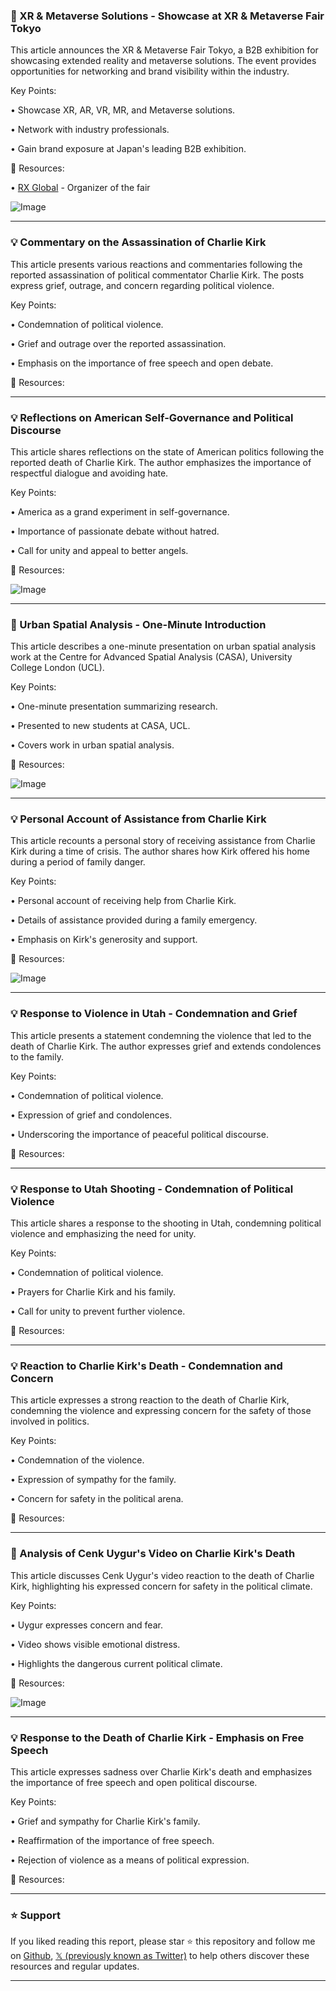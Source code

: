 ### 🚀 XR & Metaverse Solutions - Showcase at XR & Metaverse Fair Tokyo

This article announces the XR & Metaverse Fair Tokyo, a B2B exhibition for showcasing extended reality and metaverse solutions.  The event provides opportunities for networking and brand visibility within the industry.


Key Points:

• Showcase XR, AR, VR, MR, and Metaverse solutions.


• Network with industry professionals.


• Gain brand exposure at Japan's leading B2B exhibition.



🔗 Resources:

• [RX Global](https://x.com/RXGlobal_) - Organizer of the fair

![Image](https://pbs.twimg.com/media/G0joqOGbQAAn7GF?format=jpg&name=small)


---
### 💡 Commentary on the Assassination of Charlie Kirk

This article presents various reactions and commentaries following the reported assassination of political commentator Charlie Kirk.  The posts express grief, outrage, and concern regarding political violence.


Key Points:

• Condemnation of political violence.


• Grief and outrage over the reported assassination.


• Emphasis on the importance of free speech and open debate.



🔗 Resources:


---
### 💡 Reflections on American Self-Governance and Political Discourse

This article shares reflections on the state of American politics following the reported death of Charlie Kirk.  The author emphasizes the importance of respectful dialogue and avoiding hate.


Key Points:

• America as a grand experiment in self-governance.


• Importance of passionate debate without hatred.


• Call for unity and appeal to better angels.



🔗 Resources:

![Image](https://pbs.twimg.com/amplify_video_thumb/1965971649720717312/img/8kKB89-rWWoJxoOh.jpg)


---
### 🤖 Urban Spatial Analysis - One-Minute Introduction

This article describes a one-minute presentation on urban spatial analysis work at the Centre for Advanced Spatial Analysis (CASA), University College London (UCL).


Key Points:

• One-minute presentation summarizing research.


• Presented to new students at CASA, UCL.


• Covers work in urban spatial analysis.


🔗 Resources:

![Image](https://pbs.twimg.com/amplify_video_thumb/1966095692935340032/img/u2BP2r4lKf6RqAtQ.jpg)


---
### 💡 Personal Account of Assistance from Charlie Kirk

This article recounts a personal story of receiving assistance from Charlie Kirk during a time of crisis. The author shares how Kirk offered his home during a period of family danger.


Key Points:

• Personal account of receiving help from Charlie Kirk.


• Details of assistance provided during a family emergency.


• Emphasis on Kirk's generosity and support.


🔗 Resources:

![Image](https://pbs.twimg.com/amplify_video_thumb/1965936040641761280/img/t_I_ZhZfpBn4XyCZ.jpg)


---
### 💡 Response to Violence in Utah - Condemnation and Grief

This article presents a statement condemning the violence that led to the death of Charlie Kirk.  The author expresses grief and extends condolences to the family.


Key Points:

• Condemnation of political violence.


• Expression of grief and condolences.


• Underscoring the importance of peaceful political discourse.


🔗 Resources:



---
### 💡 Response to Utah Shooting - Condemnation of Political Violence

This article shares a response to the shooting in Utah, condemning political violence and emphasizing the need for unity.


Key Points:

• Condemnation of political violence.


• Prayers for Charlie Kirk and his family.


• Call for unity to prevent further violence.


🔗 Resources:


---
### 💡 Reaction to Charlie Kirk's Death - Condemnation and Concern

This article expresses a strong reaction to the death of Charlie Kirk, condemning the violence and expressing concern for the safety of those involved in politics.


Key Points:

• Condemnation of the violence.


• Expression of sympathy for the family.


• Concern for safety in the political arena.



🔗 Resources:


---
### 🤖 Analysis of Cenk Uygur's Video on Charlie Kirk's Death

This article discusses Cenk Uygur's video reaction to the death of Charlie Kirk, highlighting his expressed concern for safety in the political climate.


Key Points:

• Uygur expresses concern and fear.


• Video shows visible emotional distress.


• Highlights the dangerous current political climate.



🔗 Resources:

![Image](https://pbs.twimg.com/amplify_video_thumb/1965945074568646656/img/pwXgMe-uDLtPznLX.jpg)


---
### 💡 Response to the Death of Charlie Kirk - Emphasis on Free Speech

This article expresses sadness over Charlie Kirk's death and emphasizes the importance of free speech and open political discourse.


Key Points:

• Grief and sympathy for Charlie Kirk's family.


• Reaffirmation of the importance of free speech.


• Rejection of violence as a means of political expression.


🔗 Resources:


---

### ⭐️ Support

If you liked reading this report, please star ⭐️ this repository and follow me on [Github](https://github.com/Drix10), [𝕏 (previously known as Twitter)](https://x.com/DRIX_10_) to help others discover these resources and regular updates.

---